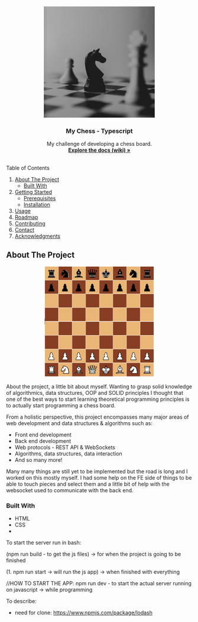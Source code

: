 <!-- PROJECT LOGO -->

<br />
<div align="center">
  <!-- <a href="https://github.com/github_username/repo_name"> -->
    <img src="auxiliaries/readMe-pic.jpg" alt="Logo" width="300" height="300">
  <!-- </a> -->

<h3 align="center">My Chess - Typescript</h3>

  <p align="center">
    My challenge of developing a chess board.
    <br />
    <a href="https://github.com/valioprea/myChess-Typescript/wiki"><strong>Explore the docs (wiki) »</strong></a>
    <br />
    <br />
    <!-- <a href="https://github.com/github_username/repo_name">View Demo</a>
    ·
    <a href="https://github.com/github_username/repo_name/issues">Report Bug</a>
    ·
    <a href="https://github.com/github_username/repo_name/issues">Request Feature</a> -->
  </p>
</div>

<!-- TABLE OF CONTENTS -->
  <summary>Table of Contents</summary>
  <ol>
    <li>
      <a href="#about-the-project">About The Project</a>
      <ul>
        <li><a href="#built-with">Built With</a></li>
      </ul>
    </li>
    <li>
      <a href="#getting-started">Getting Started</a>
      <ul>
        <li><a href="#prerequisites">Prerequisites</a></li>
        <li><a href="#installation">Installation</a></li>
      </ul>
    </li>
    <li><a href="#usage">Usage</a></li>
    <li><a href="#roadmap">Roadmap</a></li>
    <li><a href="#contributing">Contributing</a></li>
<!--     <li><a href="#license">License</a></li> -->
    <li><a href="#contact">Contact</a></li>
    <li><a href="#acknowledgments">Acknowledgments</a></li>
  </ol>

<!-- About the project -->
## About The Project
<div align="center">
  <!-- <a href="https://github.com/github_username/repo_name"> -->
    <img src="auxiliaries/myBoard.png" alt="Picture of board" width="300" height="300">
  <!-- </a> -->
</div>

About the project, a little bit about myself. 
Wanting to grasp solid knowledge of algorithmics, data structures, OOP and SOLID principles I thought that one of the best ways to start learning theoretical programming principles is to actually start programming a chess board.

From a holistic perspective, this project encompasses many major areas of web development and data structures & algorithms such as:
* Front end development
* Back end development
* Web protocols - REST API & WebSockets
* Algorithms, data structures, data interaction
* And so many more!

Many many things are still yet to be implemented but the road is long and I worked on this mostly myself. I had some help on the FE side of things to be able to touch pieces and select them and a little bit of help with the websocket used to communicate with the back end.

### Built With
* HTML
* CSS
* 

<!-- MARKDOWN LINKS & IMAGES -->
[javascript-logo]: https://img.shields.io/github/contributors/othneildrew/Best-README-Template.svg?style=for-the-badge



To start the server run in bash:

(npm run build - to get the js files) -> for when the project is going to be finished

(1. npm run start -> will run the js app) -> when finished with everything


//HOW TO START THE APP:
npm run dev - to start the actual server running on javascript -> while programming


To describe:
- need for clone: 
https://www.npmjs.com/package/lodash
